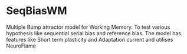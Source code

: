 # SeqBiasWM
Multiple Bump attractor model for Working Memory. To test various hypothesis like sequential serial bias and reference bias. The model has features like Short term plasticity and Adaptation current and utilises NeuroFlame 
